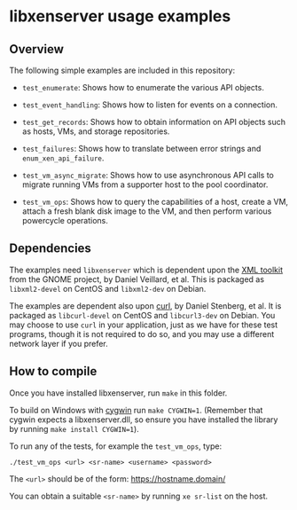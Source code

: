 # libxenserver usage examples

## Overview

The following simple examples are included in this repository:

-  `test_enumerate`: Shows how to enumerate the various API objects.

-  `test_event_handling`: Shows how to listen for events on a connection.

-  `test_get_records`: Shows how to obtain information on API objects such as
    hosts, VMs, and storage repositories.

-  `test_failures`: Shows how to translate between error strings and
    `enum_xen_api_failure`.

-  `test_vm_async_migrate`: Shows how to use asynchronous API calls to migrate
    running VMs from a supporter host to the pool coordinator.

-  `test_vm_ops`: Shows how to query the capabilities of a host, create a VM,
    attach a fresh blank disk image to the VM, and then perform various powercycle
    operations.

## Dependencies

The examples need `libxenserver` which is dependent upon the
[XML toolkit](http://xmlsoft.org) from the GNOME project, by Daniel Veillard, et
al. This is packaged as `libxml2-devel` on CentOS and `libxml2-dev` on Debian.

The examples are dependent also upon [curl](http://curl.haxx.se), by Daniel
Stenberg, et al. It is packaged as `libcurl-devel` on CentOS and `libcurl3-dev`
on Debian. You may choose to use `curl` in your application, just as we have for
these test programs, though it is not required to do so, and you may use a
different network layer if you prefer.

## How to compile

Once you have installed libxenserver, run `make` in this folder.

To build on Windows with [cygwin](https://www.cygwin.com) run `make CYGWIN=1`.
(Remember that cygwin expects a libxenserver.dll, so ensure you have installed
the library by running `make install CYGWIN=1`).

To run any of the tests, for example the `test_vm_ops`, type:

```
./test_vm_ops <url> <sr-name> <username> <password>
```

The `<url>` should be of the form: https://hostname.domain/

You can obtain a suitable `<sr-name>` by running `xe sr-list` on the host.
